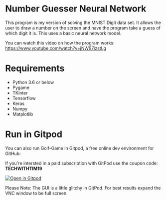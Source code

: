 # Number Guesser Neural Network

This program is my version of solving the MNIST Digit data set. It allows the user to draw a number on the screen and have the program take a guess of which digit it is. This uses a basic neural network model.

You can watch this video on how the program works: https://www.youtube.com/watch?v=jNW97izstLg

# Requirements
- Python 3.6 or below
- Pygame
- TKinter
- Tensorflow
- Keras
- Numpy
- Matplotlib

# Run in Gitpod

You can also run Golf-Game in Gitpod, a free online dev environment for GitHub:

If you're intersted in a paid subscription with GitPod use the coupon code: **TECHWITHTIM19**

[![Open in Gitpod](https://gitpod.io/button/open-in-gitpod.svg)](https://gitpod.io/#https://github.com/techwithtim/Number-Guesser-Neural-Net/blob/master/drawNumber.py)

Please Note: The GUI is a little glitchy in GitPod. For best results expand the VNC window to be full screen.
